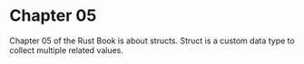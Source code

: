 # Chapter 05

Chapter 05 of the Rust Book is about structs.
Struct is a custom data type to collect multiple related values.

